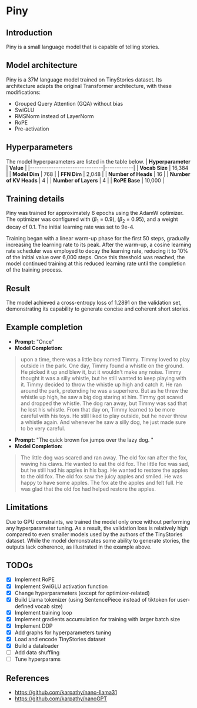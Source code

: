 # Piny
## Introduction
Piny is a small language model that is capable of telling stories.
## Model architecture 
Piny is a 37M language model trained on TinyStories dataset. Its architecture adapts the original Transformer architecture, with these modifications:
- Grouped Query Attention (GQA) without bias
- SwiGLU 
- RMSNorm instead of LayerNorm
- RoPE 
- Pre-activation
## Hyperparameters
The model hyperparameters are listed in the table below.
| **Hyperparameter**            | **Value**  |
|-------------------------------|------------|
| **Vocab Size**           | 16,384     |
| **Model Dim**           | 768        |
| **FFN Dim** | 2,048  |
| **Number of  Heads** | 16         |
| **Number of KV Heads** | 4      |
| **Number of Layers**          | 4          |
| **RoPE Base**                 | 10,000     |
## Training details
Piny was trained for approximately 6 epochs using the AdamW optimizer. The optimizer was configured with \($\beta_1$ = 0.9\), \($\beta_2$ = 0.95\), and a weight decay of 0.1. The initial learning rate was set to 9e-4.

Training began with a linear warm-up phase for the first 50 steps, gradually increasing the learning rate to its peak. After the warm-up, a cosine learning rate scheduler was employed to decay the learning rate, reducing it to 10% of the initial value over 6,000 steps. Once this threshold was reached, the model continued training at this reduced learning rate until the completion of the training process.
## Result
The model achieved a cross-entropy loss of 1.2891 on the validation set, demonstrating its capability to generate concise and coherent short stories.
## Example completion
- **Prompt:** "Once"
- **Model Completion:**
> upon a time, there was a little boy named Timmy. Timmy loved to play outside in the park. One day, Timmy found a whistle on the ground. He picked it up and blew it, but it wouldn't make any noise. Timmy thought it was a silly whistle, but he still wanted to keep playing with it. Timmy decided to throw the whistle up high and catch it. He ran around the park, pretending he was a superhero. But as he threw the whistle up high, he saw a big dog staring at him. Timmy got scared and dropped the whistle. The dog ran away, but Timmy was sad that he lost his whistle. From that day on, Timmy learned to be more careful with his toys. He still liked to play outside, but he never threw a whistle again. And whenever he saw a silly dog, he just made sure to be very careful.
- **Prompt:** "The quick brown fox jumps over the lazy dog. "
- **Model Completion:**
>The little dog was scared and ran away. The old fox ran after the fox, waving his claws. He wanted to eat the old fox. The little fox was sad, but he still had his apples in his bag. He wanted to restore the apples to the old fox. The old fox saw the juicy apples and smiled. He was happy to have some apples. The fox ate the apples and felt full. He was glad that the old fox had helped restore the apples.
## Limitations
Due to GPU constraints, we trained the model only once without performing any hyperparameter tuning. As a result, the validation loss is relatively high compared to even smaller models used by the authors of the TinyStories dataset. While the model demonstrates some ability to generate stories, the outputs lack coherence, as illustrated in the example above. 
## TODOs
- [x] Implement RoPE
- [x] Implement SwiGLU activation function
- [x] Change hyperparameters (except for optimizer-related)
- [x] Build Llama tokenizer (using SentencePiece instead of tiktoken for user-defined vocab size)
- [x] Implement training loop 
- [x] Implement gradients accumulation for training with larger batch size
- [x] Implement DDP
- [x] Add graphs for hyperparameters tuning
- [x] Load and encode TinyStories dataset
- [x] Build a dataloader
- [ ] Add data shuffling
- [ ] Tune hyperparams
## References
- https://github.com/karpathy/nano-llama31
- https://github.com/karpathy/nanoGPT
